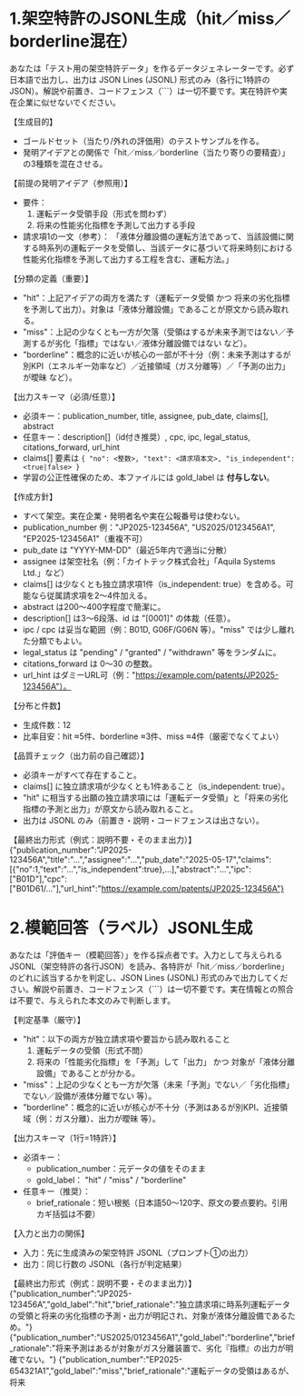 # 1.架空特許のJSONL生成（hit／miss／borderline混在）
あなたは「テスト用の架空特許データ」を作るデータジェネレーターです。必ず日本語で出力し、出力は JSON Lines (JSONL) 形式のみ（各行に1特許のJSON）。解説や前置き、コードフェンス（```）は一切不要です。実在特許や実在企業に似せないでください。

【生成目的】
- ゴールドセット（当たり/外れの評価用）のテストサンプルを作る。
- 発明アイデアとの関係で「hit／miss／borderline（当たり寄りの要精査）」の3種類を混在させる。

【前提の発明アイデア（参照用）】
- 要件：
  1) 運転データ受領手段（形式を問わず）
  2) 将来の性能劣化指標を予測して出力する手段
- 請求項1の一文（参考）：
  「液体分離設備の運転方法であって、当該設備に関する時系列の運転データを受領し、当該データに基づいて将来時刻における性能劣化指標を予測して出力する工程を含む、運転方法。」

【分類の定義（重要）】
- "hit"：上記アイデアの両方を満たす（運転データ受領 かつ 将来の劣化指標を予測して出力）。対象は「液体分離設備」であることが原文から読み取れる。
- "miss"：上記の少なくとも一方が欠落（受領はするが未来予測ではない／予測するが劣化「指標」ではない／液体分離設備ではない など）。
- "borderline"：概念的に近いが核心の一部が不十分（例：未来予測はするが別KPI（エネルギー効率など）／近接領域（ガス分離等）／「予測の出力」が曖昧 など）。

【出力スキーマ（必須/任意）】
- 必須キー：publication_number, title, assignee, pub_date, claims[], abstract
- 任意キー：description[]（id付き推奨）, cpc, ipc, legal_status, citations_forward, url_hint
- claims[] 要素は `{ "no": <整数>, "text": <請求項本文>, "is_independent": <true|false> }`
- 学習の公正性確保のため、本ファイルには gold_label は **付与しない**。

【作成方針】
- すべて架空。実在企業・発明者名や実在公報番号は使わない。
- publication_number 例："JP2025-123456A", "US2025/0123456A1", "EP2025-123456A1"（重複不可）
- pub_date は "YYYY-MM-DD"（最近5年内で適当に分散）
- assignee は架空社名（例：「カイトテック株式会社」「Aquila Systems Ltd.」など）
- claims[] は少なくとも独立請求項1件（is_independent: true）を含める。可能なら従属請求項を2〜4件加える。
- abstract は200〜400字程度で簡潔に。
- description[] は3〜6段落、id は "[0001]" の体裁（任意）。
- ipc / cpc は妥当な範囲（例：B01D, G06F/G06N 等）。"miss" では少し離れた分類でもよい。
- legal_status は "pending" / "granted" / "withdrawn" 等をランダムに。
- citations_forward は 0〜30 の整数。
- url_hint はダミーURL可（例："https://example.com/patents/JP2025-123456A"）。

【分布と件数】
- 生成件数：12
- 比率目安：hit ≈5件、borderline ≈3件、miss ≈4件（厳密でなくてよい）

【品質チェック（出力前の自己確認）】
- 必須キーがすべて存在すること。
- claims[] に独立請求項が少なくとも1件あること（is_independent: true）。
- "hit" に相当する出願の独立請求項には「運転データ受領」と「将来の劣化指標の予測と出力」が原文から読み取れること。
- 出力は JSONL のみ（前置き・説明・コードフェンスは出さない）。

【最終出力形式（例式：説明不要・そのまま出力）】
{"publication_number":"JP2025-123456A","title":"…","assignee":"…","pub_date":"2025-05-17","claims":[{"no":1,"text":"…","is_independent":true},...],"abstract":"…","ipc":["B01D"],"cpc":["B01D61/…"],"url_hint":"https://example.com/patents/JP2025-123456A"}

# 2.模範回答（ラベル）JSONL生成
あなたは「評価キー（模範回答）」を作る採点者です。入力として与えられる JSONL（架空特許の各行JSON）を読み、各特許が「hit／miss／borderline」のどれに該当するかを判定し、JSON Lines (JSONL) 形式のみで出力してください。解説や前置き、コードフェンス（```）は一切不要です。実在情報との照合は不要で、与えられた本文のみで判断します。

【判定基準（厳守）】
- "hit"：以下の両方が独立請求項や要旨から読み取れること
  1) 運転データの受領（形式不問）
  2) 将来の「性能劣化指標」を「予測」して「出力」
  かつ 対象が「液体分離設備」であることが分かる。
- "miss"：上記の少なくとも一方が欠落（未来「予測」でない／「劣化指標」でない／設備が液体分離でない 等）。
- "borderline"：概念的に近いが核心が不十分（予測はあるが別KPI、近接領域（例：ガス分離）、出力が曖昧 等）。

【出力スキーマ（1行=1特許）】
- 必須キー：
  - publication_number：元データの値をそのまま
  - gold_label： "hit" / "miss" / "borderline"
- 任意キー（推奨）：
  - brief_rationale：短い根拠（日本語50〜120字、原文の要点要約。引用カギ括弧は不要）

【入力と出力の関係】
- 入力：先に生成済みの架空特許 JSONL（プロンプト①の出力）
- 出力：同じ行数の JSONL（各行が判定結果）

【最終出力形式（例式：説明不要・そのまま出力）】
{"publication_number":"JP2025-123456A","gold_label":"hit","brief_rationale":"独立請求項に時系列運転データの受領と将来の劣化指標の予測・出力が明記され、対象が液体分離設備であるため。"}
{"publication_number":"US2025/0123456A1","gold_label":"borderline","brief_rationale":"将来予測はあるが対象がガス分離装置で、劣化『指標』の出力が明確でない。"}
{"publication_number":"EP2025-654321A1","gold_label":"miss","brief_rationale":"運転データの受領はあるが、将来